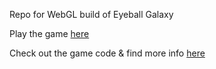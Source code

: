 Repo for WebGL build of Eyeball Galaxy

Play the game [here](https://ampaulg.github.io/2dShooterBuild/)

Check out the game code & find more info [here](https://github.com/ampaulg/2dShooter)
